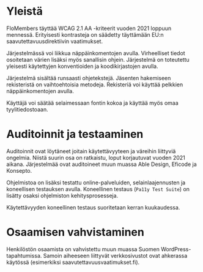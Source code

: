 # Yleistä

FloMembers täyttää WCAG 2.1 AA -kriteerit vuoden 2021 loppuun mennessä. Erityisesti kontrasteja on säädetty täyttämään EU:n saavutettavuusdirektiivin vaatimukset.

Järjestelmässä voi liikkua näppäinkomentojen avulla. Virheelliset tiedot osoitetaan värien lisäksi myös sanallisin ohjein. Järjestelmä on toteutettu yleisesti käytettyjen konventioiden ja koodikirjastojen avulla.

Järjestelmä sisältää runsaasti ohjetekstejä. Jäsenten hakemiseen rekisteristä on vaihtoehtoisia metodeja. Rekisteriä voi käyttää pelkkien näppäinkomentojen avulla.

Käyttäjä voi säätää selaimessaan fontin kokoa ja käyttää myös omaa tyylitiedostoaan.

# Auditoinnit ja testaaminen

Auditoinnit ovat löytäneet joitain käytettävyyteen ja väreihin liittyviä ongelmia. Niistä suurin osa on ratkaistu, loput korjautuvat vuoden 2021 aikana. Järjestelmää ovat auditoineet muun muassa Able Design, Eficode ja Konsepto.

Ohjelmistoa on lisäksi testattu online-palveluiden, selainlaajennusten ja koneellisen testauksen avulla. Koneellinen testaus (`Pa11y Test Suite`) on lisätty osaksi ohjelmiston kehitysprosesseja.

Käytettävyyden koneellinen testaus suoritetaan kerran kuukaudessa.

# Osaamisen vahvistaminen

Henkilöstön osaamista on vahvistettu muun muassa Suomen WordPress-tapahtumissa. Samoin aiheeseen liittyvät verkkosivustot ovat ahkerassa käytössä (esimerkiksi saavutettavuusvaatimukset.fi).
